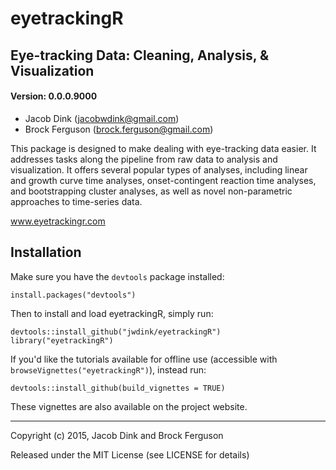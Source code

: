 eyetrackingR
=====================================

## Eye-tracking Data: Cleaning, Analysis, & Visualization
#### Version: 0.0.0.9000


- Jacob Dink (jacobwdink@gmail.com)
- Brock Ferguson (brock.ferguson@gmail.com)


This package is designed to make dealing with eye-tracking data easier. It addresses tasks along the pipeline from raw data to analysis and visualization. It offers several popular types of analyses, including linear and growth curve time analyses, onset-contingent reaction time analyses, and bootstrapping cluster analyses, as well as novel non-parametric approaches to time-series data.

www.eyetrackingr.com

## Installation

Make sure you have the `devtools` package installed:

```
install.packages("devtools")
```

Then to install and load eyetrackingR, simply run:

```
devtools::install_github("jwdink/eyetrackingR")
library("eyetrackingR")
```

If you'd like the tutorials available for offline use (accessible with `browseVignettes("eyetrackingR")`), instead run:

```
devtools::install_github(build_vignettes = TRUE)
```

These vignettes are also available on the project website.

---

Copyright (c) 2015, Jacob Dink and Brock Ferguson

Released under the MIT License (see LICENSE for details)
